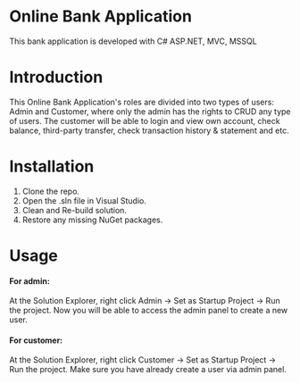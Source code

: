 # Online Bank Application
This bank application is developed with C# ASP.NET, MVC, MSSQL
# Introduction
This Online Bank Application's roles are divided into two types of users: Admin and Customer, where only the admin has the rights to CRUD any type of users. 
The customer will be able to login and view own account, check balance, third-party transfer, check transaction history & statement and etc.
# Installation
1. Clone the repo.
2. Open the .sln file in Visual Studio.
3. Clean and Re-build solution.
4. Restore any missing NuGet packages.
# Usage
<h4 align="left">For admin:</h3>
At the Solution Explorer, right click Admin -> Set as Startup Project -> Run the project. Now you will be able to access the admin panel to create a new user.
<h4 align="left">For customer:</h3>
At the Solution Explorer, right click Customer -> Set as Startup Project -> Run the project. Make sure you have already create a user via admin panel.

